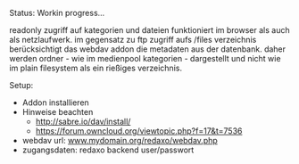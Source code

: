 Status: Workin progress...

readonly zugriff auf kategorien und dateien funktioniert im browser als auch als netzlaufwerk.
im gegensatz zu ftp zugriff aufs /files verzeichnis berücksichtigt das webdav addon die metadaten aus der datenbank.
daher werden ordner - wie im medienpool kategorien - dargestellt und nicht wie im plain filesystem als ein rießiges verzeichnis.

Setup:
- Addon installieren
- Hinweise beachten
  - http://sabre.io/dav/install/
  - https://forum.owncloud.org/viewtopic.php?f=17&t=7536
- webdav url: www.mydomain.org/redaxo/webdav.php
- zugangsdaten: redaxo backend user/passwort
